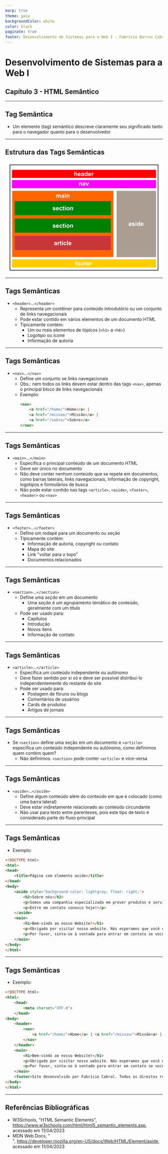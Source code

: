 ```yaml
---
marp: true
theme: gaia
backgroundColor: white
color: black
paginate: true
footer: Desenvolvimento de Sistemas para a Web I - Fabrício Barros Cabral <<fabricio.cabral@ead.ifpe.edu.br>>
---
```

<style>
img[alt~="center"] {
    display: block;
    margin: 0 auto;
}
</style>

<!-- _paginate: false -->
# **Desenvolvimento de Sistemas para a Web I**

## Capítulo 3 - HTML Semântico

---

## Tag Semântica

- Um elemento (tag) semântico descreve claramente seu significado tanto para o navegador quanto para o desenvolvedor

---

## Estrutura das Tags Semânticas

![center width:18cm](imagens/estrutura-semantica-html.png)

---

## Tags Semânticas

- `<header>`...`</header>`
    - Representa um contêiner para conteúdo introdutório ou um conjunto de links navegacionais
    - Pode estar contido em vários elementos de um documento HTML
    - Tipicamente contém:
        - Um ou mais elementos de tópicos (`<h1>` a `<h6>`)
        - Logotipo ou ícone
        - Informação de autoria

---

## Tags Semânticas

- `<nav>`...`</nav>`
    - Define um conjunto se links navegacionais
    - Obs.: nem todos os links devem estar dentro das tags `<nav>`, apenas o principal bloco de links navegacionais
    - Exemplo:
        ```html
        <nav>
            <a href="/home/">Home</a> |
            <a href="/missao/">Missão</a> |
            <a href="/sobre/">Sobre</a>
        </nav>
        ```

---

## Tags Semânticas

- `<main>`...`</main>`
    - Especifica o principal conteúdo de um documento HTML
    - Deve ser único no documento
    - Não deve conter nenhum conteúdo que se repete em documentos, como barras laterais, links navegacionais, informação de copyright, logotipos e formulários de busca
    - Não pode estar contido nas tags `<article>`, `<aside>`, `<footer>`, `<header>` ou `<nav>`

---

## Tags Semânticas

- `<footer>`...`</footer>`
    - Define um rodapé para um documento ou seção
    - Tipicamente contém:
        - Informação de autoria, copyright ou contato
        - Mapa do site
        - Link "voltar para o topo"
        - Documentos relacionados

---

## Tags Semânticas

- `<section>`...`</section>`
    - Define uma *seção* em um documento
        - Uma *seção* é um agrupamento temático de conteúdo, geralmente com um título
    - Pode ser usado para:
        - Capítulos
        - Introdução
        - Novos itens
        - Informação de contato

---

## Tags Semânticas

- `<article>`...`</article>`
    - Especifica um conteúdo independente ou autônomo
    - Deve fazer sentido por si só e deve ser possível distribuí-lo independentemente do restante do site
    - Pode ser usado para:
        - Postagem de fóruns ou blogs
        - Comentários de usuários
        - Cards de produtos
        - Artigos de jornais

---

## Tags Semânticas

- Se `<section>` define uma seção em um documento e `<article>` especifica um conteúdo independente ou autônomo, como definimos quem contém quem?
    - Não definimos. `<section>` pode conter `<article>` e vice-versa

---

## Tags Semânticas

- `<aside>`...`</aside>`
    - Define algum conteúdo além do conteúdo em que é colocado (como uma barra lateral)
    - Deve estar indiretamente relacionado ao conteúdo circundante
    - Não usar para texto entre parenteses, pois este tipo de texto é considerado parte do fluxo principal

---

## Tags Semânticas

- Exemplo:

```html
<!DOCTYPE html>
<html>
<head>
    <title>Página com elemento aside</title>
</head>
<body>
    <aside style="background-color: lightgray; float: right;">
        <h2>Sobre nós</h2>
        <p>Somos uma companhia especializada em prover produtos e serviços de alta qualidade aos nosso clientes.</p>
        <p>Entre em contato conosco hoje!</p>
    </aside>
    <main>
        <h1>Bem-vindo ao nosso Website!</h1>
        <p>Obrigado por visitar nosso website. Nós esperamos que você encontre a informação que estava procurando.</p>
        <p>Por favor, sinta-se à vontade para entrar em contato se você tiver qualquer pergunta ou dúvida.</p>
    </main>
</body>
</html>
```

---

## Tags Semânticas

- Exemplo:

```html
<!DOCTYPE html>
<html>
    <head>
        <meta charset="UTF-8">
    </head>
<body>
    <header>
        <nav>
            <a href="/home/">Home</a> | <a href="/missao/">Missão<a> | <a href="/sobre/">Sobre</a>
        </nav>
    </header>
    <main>
        <h1>Bem-vindo ao nosso Website!</h1>
        <p>Obrigado por visitar nosso website. Nós esperamos que você encontre a informação que estava procurando.</p>
        <p>Por favor, sinta-se à vontade para entrar em contato se você tiver qualquer pergunta ou dúvida.</p>
    </main>
    <footer>Site desenvolvido por Fabrício Cabral. Todos os direitos reservados.</footer>
</body>
</html>
```

---

## Referências Bibliográficas

- W3Schools, "HTML Semantic Elements", https://www.w3schools.com/html/html5_semantic_elements.asp, acessado em 11/04/2023
- MDN Web Docs, "<aside>", https://developer.mozilla.org/en-US/docs/Web/HTML/Element/aside, acessado em 11/04/2023
